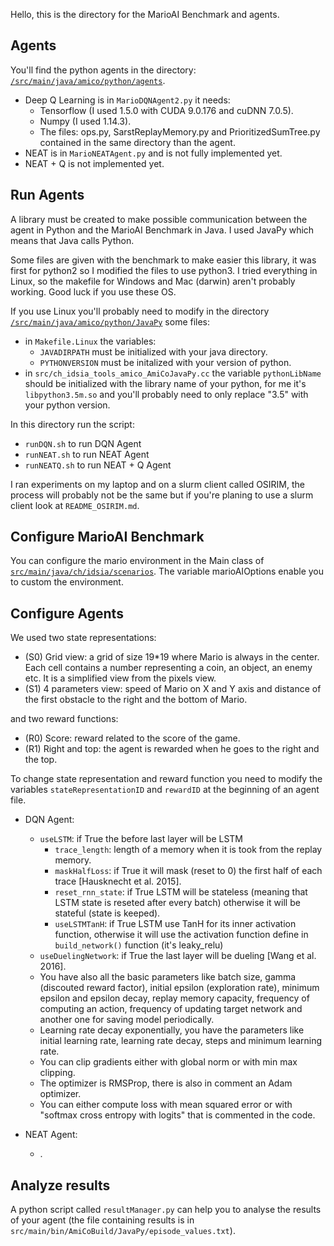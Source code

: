 Hello, this is the directory for the MarioAI Benchmark and agents.

## Agents

You'll find the python agents in the directory: [`/src/main/java/amico/python/agents`](https://github.com/MatPont/MarioBros-MachineLearning/tree/master/mario-ai-master/src/main/java/amico/python/agents).

* Deep Q Learning is in `MarioDQNAgent2.py` it needs:
  * Tensorflow (I used 1.5.0 with CUDA 9.0.176 and cuDNN 7.0.5).
  * Numpy (I used 1.14.3).
  * The files: ops.py, SarstReplayMemory.py and PrioritizedSumTree.py contained in the same directory than the agent.
* NEAT is in `MarioNEATAgent.py` and is not fully implemented yet.
* NEAT + Q is not implemented yet.

## Run Agents

A library must be created to make possible communication between the agent in Python and the MarioAI Benchmark in Java. I used JavaPy which means that Java calls Python.

Some files are given with the benchmark to make easier this library, it was first for python2 so I modified the files to use python3. I tried everything in Linux, so the makefile for Windows and Mac (darwin) aren't probably working. Good luck if you use these OS.

If you use Linux you'll probably need to modify in the directory [`/src/main/java/amico/python/JavaPy`](https://github.com/MatPont/MarioBros-MachineLearning/tree/master/mario-ai-master/src/main/java/amico/python/JavaPy) some files:
* in `Makefile.Linux` the variables:
  * `JAVADIRPATH` must be initialized with your java directory.
  * `PYTHONVERSION` must be initalized with your version of python.
* in `src/ch_idsia_tools_amico_AmiCoJavaPy.cc` the variable `pythonLibName` should be initialized with the library name of your python, for me it's `libpython3.5m.so` and you'll probably need to only replace "3.5" with your python version.

In this directory run the script: 
* `runDQN.sh` to run DQN Agent
* `runNEAT.sh` to run NEAT Agent
* `runNEATQ.sh` to run NEAT + Q Agent

I ran experiments on my laptop and on a slurm client called OSIRIM, the process will probably not be the same but if you're planing to use a slurm client look at `README_OSIRIM.md`.

## Configure MarioAI Benchmark

You can configure the mario environment in the Main class of [`src/main/java/ch/idsia/scenarios`](https://github.com/MatPont/MarioBros-MachineLearning/tree/master/mario-ai-master/src/main/java/ch/idsia/scenarios). The variable marioAIOptions enable you to custom the environment.

## Configure Agents

We used two state representations:
* (S0) Grid view: a grid of size 19*19 where Mario is always in the center. Each cell contains a number representing a coin, an object, an enemy etc. It is a simplified view from the pixels view.
* (S1) 4 parameters view: speed of Mario on X and Y axis and distance of the first obstacle to the right and the bottom of Mario.

and two reward functions:
* (R0) Score: reward related to the score of the game.
* (R1) Right and top: the agent is rewarded when he goes to the right and the top.

To change state representation and reward function you need to modify the variables `stateRepresentationID` and `rewardID` at the beginning of an agent file.

* DQN Agent:
  * `useLSTM`: if True the before last layer will be LSTM
    * `trace_length`: length of a memory when it is took from the replay memory.
    * `maskHalfLoss`: if True it will mask (reset to 0) the first half of each trace [Hausknecht et al. 2015].
    * `reset_rnn_state`: if True LSTM will be stateless (meaning that LSTM state is reseted after every batch) otherwise it will be stateful (state is keeped).
    * `useLSTMTanH`: if True LSTM use TanH for its inner activation function, otherwise it will use the activation function define in `build_network()` function (it's leaky_relu)
  * `useDuelingNetwork`: if True the last layer will be dueling [Wang et al. 2016].
  * You have also all the basic parameters like batch size, gamma (discouted reward factor), initial epsilon (exploration rate), minimum epsilon and epsilon decay, replay memory capacity, frequency of computing an action, frequency of updating target network and another one for saving model periodically.
  * Learning rate decay exponentially, you have the parameters like initial learning rate, learning rate decay, steps and minimum learning rate.
  * You can clip gradients either with global norm or with min max clipping.
  * The optimizer is RMSProp, there is also in comment an Adam optimizer.
  * You can either compute loss with mean squared error or with "softmax cross entropy with logits" that is commented in the code.

* NEAT Agent:
  * .
  
## Analyze results

A python script called `resultManager.py` can help you to analyse the results of your agent (the file containing results is in `src/main/bin/AmiCoBuild/JavaPy/episode_values.txt`).
